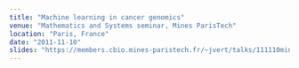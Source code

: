 ```yaml
---
title: "Machine learning in cancer genomics"
venue: "Mathematics and Systems seminar, Mines ParisTech"
location: "Paris, France"
date: "2011-11-10"
slides: "https://members.cbio.mines-paristech.fr/~jvert/talks/111110mines/mines.pdf"
---
```

